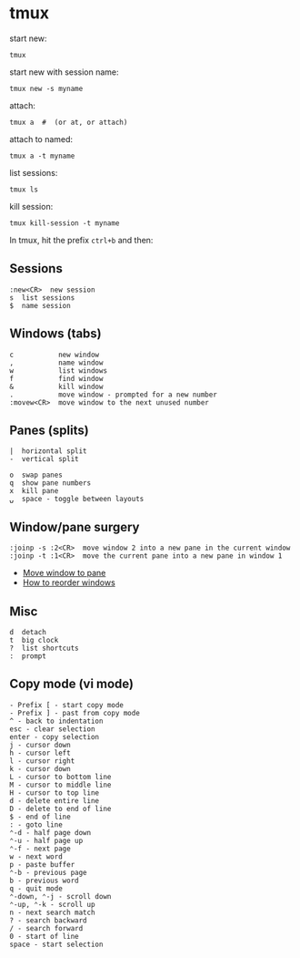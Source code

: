 # tmux

start new:

    tmux

start new with session name:

    tmux new -s myname

attach:

    tmux a  #  (or at, or attach)

attach to named:

    tmux a -t myname

list sessions:

    tmux ls

kill session:

    tmux kill-session -t myname

In tmux, hit the prefix `ctrl+b` and then:

## Sessions

    :new<CR>  new session
    s  list sessions
    $  name session

## Windows (tabs)

    c           new window
    ,           name window
    w           list windows
    f           find window
    &           kill window
    .           move window - prompted for a new number
    :movew<CR>  move window to the next unused number

## Panes (splits)

    |  horizontal split
    -  vertical split
    
    o  swap panes
    q  show pane numbers
    x  kill pane
    ⍽  space - toggle between layouts

## Window/pane surgery

    :joinp -s :2<CR>  move window 2 into a new pane in the current window
    :joinp -t :1<CR>  move the current pane into a new pane in window 1

* [Move window to pane](http://unix.stackexchange.com/questions/14300/tmux-move-window-to-pane)
* [How to reorder windows](http://superuser.com/questions/343572/tmux-how-do-i-reorder-my-windows)

## Misc

    d  detach
    t  big clock
    ?  list shortcuts
    :  prompt
    
    
## Copy mode (vi mode)

    - Prefix [ - start copy mode
    - Prefix ] - past from copy mode
    ^ - back to indentation
    esc - clear selection
    enter - copy selection
    j - cursor down
    h - cursor left
    l - cursor right
    k - cursor down
    L - cursor to bottom line
    M - cursor to middle line
    H - cursor to top line
    d - delete entire line
    D - delete to end of line
    $ - end of line
    : - goto line
    ⌃-d - half page down
    ⌃-u - half page up
    ⌃-f - next page
    w - next word
    p - paste buffer
    ⌃-b - previous page
    b - previous word
    q - quit mode
    ⌃-down, ⌃-j - scroll down
    ⌃-up, ⌃-k - scroll up
    n - next search match
    ? - search backward
    / - search forward
    0 - start of line
    space - start selection
